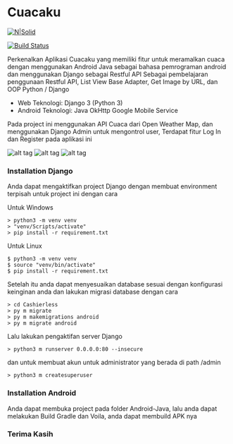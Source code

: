 # Cuacaku

[![N|Solid](https://ahmadansori.com/assets/img/ansori.png)](https://ahmadansori.com/)

[![Build Status](https://travis-ci.org/joemccann/dillinger.svg?branch=master)](https://github.com/ansoridev/cashierless-pay)

Perkenalkan Aplikasi Cuacaku yang memiliki fitur untuk meramalkan cuaca dengan menggunakan Android Java sebagai bahasa pemrograman android dan menggunakan Django sebagai Restful API
Sebagai pembelajaran penggunaan Restful API, List View Base Adapter, Get Image by URL, dan OOP Python / Django

- Web Teknologi: 
      Django 3 (Python 3)
- Android Teknologi:
      Java
	  OkHttp
	  Google Mobile Service

Pada project ini menggunakan API Cuaca dari Open Weather Map, dan menggunakan Django Admin untuk mengontrol user, Terdapat fitur Log In dan Register pada aplikasi ini

![alt tag](https://i.ibb.co/YtM93Qf/Screenshot-2020-12-19-15-00-50-140-pro-ansori-cuaca.jpg "Dashboard App")
![alt tag](https://i.ibb.co/JKcy7Mb/Screenshot-2020-12-20-07-18-38-115-pro-ansori-cuaca.jpg "Log In App")
![alt tag](https://i.ibb.co/XDhGF7b/Screenshot-2020-12-20-07-18-41-272-pro-ansori-cuaca.jpg "Sign Up App")

### Installation Django

Anda dapat mengaktifkan project Django dengan membuat environment terpisah untuk project ini dengan cara

Untuk Windows
```
> python3 -m venv venv
> "venv/Scripts/activate"
> pip install -r requirement.txt
```

Untuk Linux
```
$ python3 -m venv venv
$ source "venv/bin/activate"
$ pip install -r requirement.txt
```

Setelah itu anda dapat menyesuaikan database sesuai dengan konfigurasi keinginan anda
dan lakukan migrasi database dengan cara
```
> cd Cashierless
> py m migrate
> py m makemigrations android
> py m migrate android
```

Lalu lakukan pengaktifan server Django
```
> python3 m runserver 0.0.0.0:80 --insecure
```

dan untuk membuat akun untuk administrator yang berada di path /admin
```
> python3 m createsuperuser
```

### Installation Android

Anda dapat membuka project pada folder Android-Java, lalu anda dapat melakukan Build Gradle dan Voila, anda dapat membuild APK nya 

### Terima Kasih

